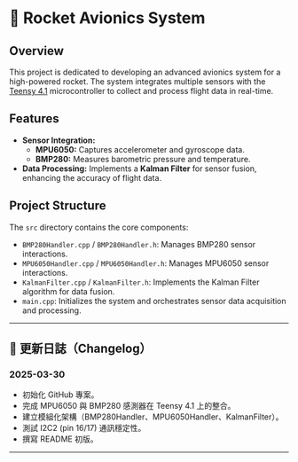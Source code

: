 # 🚀 Rocket Avionics System

## Overview

This project is dedicated to developing an advanced avionics system for a high-powered rocket. The system integrates multiple sensors with the [Teensy 4.1](https://www.pjrc.com/store/teensy41.html) microcontroller to collect and process flight data in real-time.

## Features

- **Sensor Integration:**
  - **MPU6050:** Captures accelerometer and gyroscope data.
  - **BMP280:** Measures barometric pressure and temperature.
- **Data Processing:** Implements a **Kalman Filter** for sensor fusion, enhancing the accuracy of flight data.

## Project Structure

The `src` directory contains the core components:

- `BMP280Handler.cpp` / `BMP280Handler.h`: Manages BMP280 sensor interactions.
- `MPU6050Handler.cpp` / `MPU6050Handler.h`: Manages MPU6050 sensor interactions.
- `KalmanFilter.cpp` / `KalmanFilter.h`: Implements the Kalman Filter algorithm for data fusion.
- `main.cpp`: Initializes the system and orchestrates sensor data acquisition and processing.

---

## 📝 更新日誌（Changelog）

### 2025-03-30
- 初始化 GitHub 專案。
- 完成 MPU6050 與 BMP280 感測器在 Teensy 4.1 上的整合。
- 建立模組化架構（BMP280Handler、MPU6050Handler、KalmanFilter）。
- 測試 I2C2 (pin 16/17) 通訊穩定性。
- 撰寫 README 初版。

---
